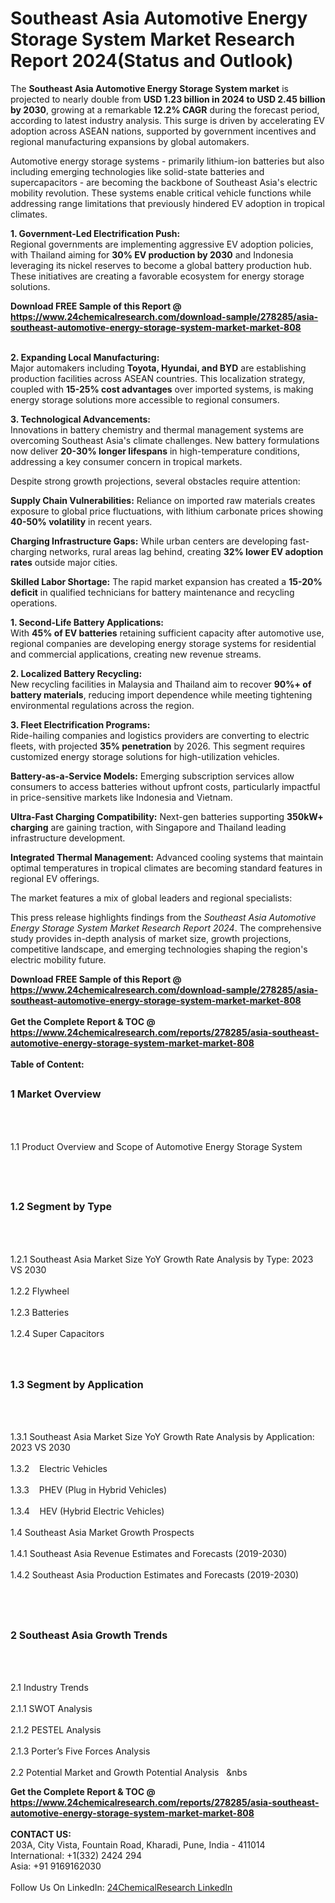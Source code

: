 <h1>Southeast Asia Automotive Energy Storage System Market Research Report 2024(Status and Outlook)</h1><p>The <strong>Southeast Asia Automotive Energy Storage System market</strong> is projected to nearly double from <strong>USD 1.23 billion in 2024 to USD 2.45 billion by 2030</strong>, growing at a remarkable <strong>12.2% CAGR</strong> during the forecast period, according to latest industry analysis. This surge is driven by accelerating EV adoption across ASEAN nations, supported by government incentives and regional manufacturing expansions by global automakers.</p><p>Automotive energy storage systems - primarily lithium-ion batteries but also including emerging technologies like solid-state batteries and supercapacitors - are becoming the backbone of Southeast Asia's electric mobility revolution. These systems enable critical vehicle functions while addressing range limitations that previously hindered EV adoption in tropical climates.</p><p><strong>1. Government-Led Electrification Push:</strong><br>
Regional governments are implementing aggressive EV adoption policies, with Thailand aiming for <strong>30% EV production by 2030</strong> and Indonesia leveraging its nickel reserves to become a global battery production hub. These initiatives are creating a favorable ecosystem for energy storage solutions.</p><div><b>Download FREE Sample of this Report @ 
            <a href="https://www.24chemicalresearch.com/download-sample/278285/asia-southeast-automotive-energy-storage-system-market-market-808">
            https://www.24chemicalresearch.com/download-sample/278285/asia-southeast-automotive-energy-storage-system-market-market-808</a></b></div><br><p><strong>2. Expanding Local Manufacturing:</strong><br>
Major automakers including <strong>Toyota, Hyundai, and BYD</strong> are establishing production facilities across ASEAN countries. This localization strategy, coupled with <strong>15-25% cost advantages</strong> over imported systems, is making energy storage solutions more accessible to regional consumers.</p><p><strong>3. Technological Advancements:</strong><br>
Innovations in battery chemistry and thermal management systems are overcoming Southeast Asia's climate challenges. New battery formulations now deliver <strong>20-30% longer lifespans</strong> in high-temperature conditions, addressing a key consumer concern in tropical markets.</p><p>Despite strong growth projections, several obstacles require attention:</p><p><strong>Supply Chain Vulnerabilities:</strong> Reliance on imported raw materials creates exposure to global price fluctuations, with lithium carbonate prices showing <strong>40-50% volatility</strong> in recent years.</p><p><strong>Charging Infrastructure Gaps:</strong> While urban centers are developing fast-charging networks, rural areas lag behind, creating <strong>32% lower EV adoption rates</strong> outside major cities.</p><p><strong>Skilled Labor Shortage:</strong> The rapid market expansion has created a <strong>15-20% deficit</strong> in qualified technicians for battery maintenance and recycling operations.</p><p><strong>1. Second-Life Battery Applications:</strong><br>
With <strong>45% of EV batteries</strong> retaining sufficient capacity after automotive use, regional companies are developing energy storage systems for residential and commercial applications, creating new revenue streams.</p><p><strong>2. Localized Battery Recycling:</strong><br>
New recycling facilities in Malaysia and Thailand aim to recover <strong>90%+ of battery materials</strong>, reducing import dependence while meeting tightening environmental regulations across the region.</p><p><strong>3. Fleet Electrification Programs:</strong><br>
Ride-hailing companies and logistics providers are converting to electric fleets, with projected <strong>35% penetration</strong> by 2026. This segment requires customized energy storage solutions for high-utilization vehicles.</p><p><strong>Battery-as-a-Service Models:</strong> Emerging subscription services allow consumers to access batteries without upfront costs, particularly impactful in price-sensitive markets like Indonesia and Vietnam.</p><p><strong>Ultra-Fast Charging Compatibility:</strong> Next-gen batteries supporting <strong>350kW+ charging</strong> are gaining traction, with Singapore and Thailand leading infrastructure development.</p><p><strong>Integrated Thermal Management:</strong> Advanced cooling systems that maintain optimal temperatures in tropical climates are becoming standard features in regional EV offerings.</p><p>The market features a mix of global leaders and regional specialists:</p><p>This press release highlights findings from the <em>Southeast Asia Automotive Energy Storage System Market Research Report 2024</em>. The comprehensive study provides in-depth analysis of market size, growth projections, competitive landscape, and emerging technologies shaping the region's electric mobility future.</p><div><b>Download FREE Sample of this Report @ 
            <a href="https://www.24chemicalresearch.com/download-sample/278285/asia-southeast-automotive-energy-storage-system-market-market-808">
            https://www.24chemicalresearch.com/download-sample/278285/asia-southeast-automotive-energy-storage-system-market-market-808</a></b></div><br><div><b>Get the Complete Report & TOC @ 
            <a href="https://www.24chemicalresearch.com/reports/278285/asia-southeast-automotive-energy-storage-system-market-market-808">
            https://www.24chemicalresearch.com/reports/278285/asia-southeast-automotive-energy-storage-system-market-market-808</a></b></div><br>
            <b>Table of Content:</b><p><h2><span style="font-size:16px"><strong>1 Market Overview&nbsp;&nbsp; &nbsp;</strong></span></h2><br />
<br />
<p>1.1 Product Overview and Scope of Automotive Energy Storage System&nbsp;</p><br />
<br />
<h2><strong><span style="font-size:16px">1.2 Segment by Type&nbsp;&nbsp; &nbsp;</span></strong></h2><br />
<br />
<p>1.2.1 Southeast Asia Market Size YoY Growth Rate Analysis by Type: 2023 VS 2030&nbsp;&nbsp; &nbsp;<br /><br />
1.2.2 Flywheel&nbsp;&nbsp; &nbsp;<br /><br />
1.2.3 Batteries<br /><br />
1.2.4 Super Capacitors<br /><br />
<br />
<h2><span style="font-size:16px"><strong>1.3 Segment by Application&nbsp;&nbsp;</strong></span></h2><br />
<br />
<p>1.3.1 Southeast Asia Market Size YoY Growth Rate Analysis by Application: 2023 VS 2030&nbsp;&nbsp; &nbsp;<br /><br />
1.3.2&nbsp;&nbsp; &nbsp;Electric Vehicles<br /><br />
1.3.3&nbsp;&nbsp; &nbsp;PHEV (Plug in Hybrid Vehicles)<br /><br />
1.3.4&nbsp;&nbsp; &nbsp;HEV (Hybrid Electric Vehicles)<br /><br />
1.4 Southeast Asia Market Growth Prospects&nbsp;&nbsp; &nbsp;<br /><br />
1.4.1 Southeast Asia Revenue Estimates and Forecasts (2019-2030)&nbsp;&nbsp; &nbsp;<br /><br />
1.4.2 Southeast Asia Production Estimates and Forecasts (2019-2030)&nbsp;&nbsp;</p><br />
<br />
<h2><span style="font-size:16px"><strong>2 Southeast Asia Growth Trends&nbsp;&nbsp; &nbsp;</strong></span></h2><br />
<br />
<p>2.1 Industry Trends&nbsp;&nbsp; &nbsp;<br /><br />
2.1.1 SWOT Analysis&nbsp;&nbsp; &nbsp;<br /><br />
2.1.2 PESTEL Analysis&nbsp;&nbsp; &nbsp;<br /><br />
2.1.3 Porter&rsquo;s Five Forces Analysis&nbsp;&nbsp; &nbsp;<br /><br />
2.2 Potential Market and Growth Potential Analysis&nbsp;&nbsp; &nbs</p><div><b>Get the Complete Report & TOC @ 
            <a href="https://www.24chemicalresearch.com/reports/278285/asia-southeast-automotive-energy-storage-system-market-market-808">
            https://www.24chemicalresearch.com/reports/278285/asia-southeast-automotive-energy-storage-system-market-market-808</a></b></div><br><b>CONTACT US:</b><br>
            203A, City Vista, Fountain Road, Kharadi, Pune, India - 411014<br>
            International: +1(332) 2424 294<br>
            Asia: +91 9169162030 <br><br>
            Follow Us On LinkedIn: <a href="https://www.linkedin.com/company/24chemicalresearch/">24ChemicalResearch LinkedIn</a>